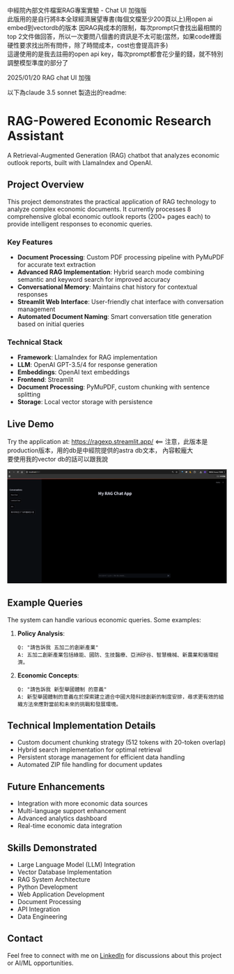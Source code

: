中經院內部文件檔案RAG專案實驗 - Chat UI 加強版  
此版用的是自行將8本全球經濟展望專書(每個文檔至少200頁以上)用open ai embed到vectordb的版本 
因RAG與成本的限制，每次prompt只會找出最相關的top 2文件做回答，所以一次要問八個書的資訊是不太可能(當然，如果code裡面硬性要求找出所有問件，除了時間成本，cost也會提高許多)  
這邊使用的是我去註冊的open api key，每次prompt都會花少量的錢，就不特別調整模型準度的部分了  


2025/01/20 RAG chat UI 加強  

以下為claude 3.5 sonnet 製造出的readme:  

# RAG-Powered Economic Research Assistant

A Retrieval-Augmented Generation (RAG) chatbot that analyzes economic outlook reports, built with LlamaIndex and OpenAI.

## Project Overview

This project demonstrates the practical application of RAG technology to analyze complex economic documents. It currently processes 8 comprehensive global economic outlook reports (200+ pages each) to provide intelligent responses to economic queries.

### Key Features

- **Document Processing**: Custom PDF processing pipeline with PyMuPDF for accurate text extraction
- **Advanced RAG Implementation**: Hybrid search mode combining semantic and keyword search for improved accuracy
- **Conversational Memory**: Maintains chat history for contextual responses
- **Streamlit Web Interface**: User-friendly chat interface with conversation management
- **Automated Document Naming**: Smart conversation title generation based on initial queries

### Technical Stack

- **Framework**: LlamaIndex for RAG implementation
- **LLM**: OpenAI GPT-3.5/4 for response generation
- **Embeddings**: OpenAI text embeddings
- **Frontend**: Streamlit
- **Document Processing**: PyMuPDF, custom chunking with sentence splitting
- **Storage**: Local vector storage with persistence

## Live Demo

Try the application at: https://ragexp.streamlit.app/ <== 注意，此版本是production版本，用的db是中經院提供的astra db文本， 內容較龐大  
要使用我的vector db的話可以跟我說  

![Chat Interface Screenshot](image.png)

## Example Queries

The system can handle various economic queries. Some examples:

1. **Policy Analysis**:
   ```
   Q: "請告訴我 五加二的創新產業"
   A: 五加二創新產業包括綠能、國防、生技醫療、亞洲矽谷、智慧機械、新農業和循環經濟。
   ```

2. **Economic Concepts**:
   ```
   Q: "請告訴我 新型舉國體制 的意義"
   A: 新型舉國體制的意義在於探索建立適合中國大陸科技創新的制度安排，尋求更有效的組織方法來應對當前和未來的挑戰和發展環境。
   ```

## Technical Implementation Details

- Custom document chunking strategy (512 tokens with 20-token overlap)
- Hybrid search implementation for optimal retrieval
- Persistent storage management for efficient data handling
- Automated ZIP file handling for document updates

## Future Enhancements

- Integration with more economic data sources
- Multi-language support enhancement
- Advanced analytics dashboard
- Real-time economic data integration

## Skills Demonstrated

- Large Language Model (LLM) Integration
- Vector Database Implementation
- RAG System Architecture
- Python Development
- Web Application Development
- Document Processing
- API Integration
- Data Engineering

## Contact

Feel free to connect with me on [LinkedIn](https://www.linkedin.com/in/gish-shao-196aab134/) for discussions about this project or AI/ML opportunities.
